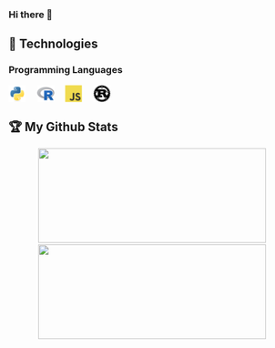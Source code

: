 ### Hi there 👋
## 🔮 Technologies
### Programming Languages
<div style="display:flex;" align="center">
<img src="https://raw.githubusercontent.com/devicons/devicon/master/icons/python/python-original.svg" width="30"/> 
&nbsp&nbsp&nbsp&nbsp&nbsp
<img src="https://raw.githubusercontent.com/devicons/devicon/master/icons/r/r-original.svg" width="30"/>
&nbsp&nbsp&nbsp&nbsp&nbsp
<img src="https://github.com/devicons/devicon/blob/master/icons/javascript/javascript-original.svg" width="30"/>
&nbsp&nbsp&nbsp&nbsp&nbsp
<img src="https://raw.githubusercontent.com/devicons/devicon/master/icons/rust/rust-plain.svg" width="30"/>
</div>

## 🏆 My Github Stats

<div align="center">
<img src="https://github-readme-stats.vercel.app/api?username=mmhamdy&show_icons=true&theme=radical" width="400" height="166"/>
<img src="https://github-readme-stats.vercel.app/api/top-langs/?username=mmhamdy&layout=compact&theme=radical&hide=html,css,scss,jupyter%20notebook,matlab,tex,smarty&langs_count=4" width="400" height="166"/>
</div>

<!--
**mmhamdy/mmhamdy** is a ✨ _special_ ✨ repository because its `README.md` (this file) appears on your GitHub profile.

Here are some ideas to get you started:

- 🔭 I’m currently working on ...
- 🌱 I’m currently learning ...
- 👯 I’m looking to collaborate on ...
- 🤔 I’m looking for help with ...
- 💬 Ask me about ...
- 📫 How to reach me: ...
- 😄 Pronouns: ...
- ⚡ Fun fact: ...

[![trophy](https://github-profile-trophy.vercel.app/?username=mmhamdy&column=9&theme=onedark)](https://github.com/mmhamdy)
-->
